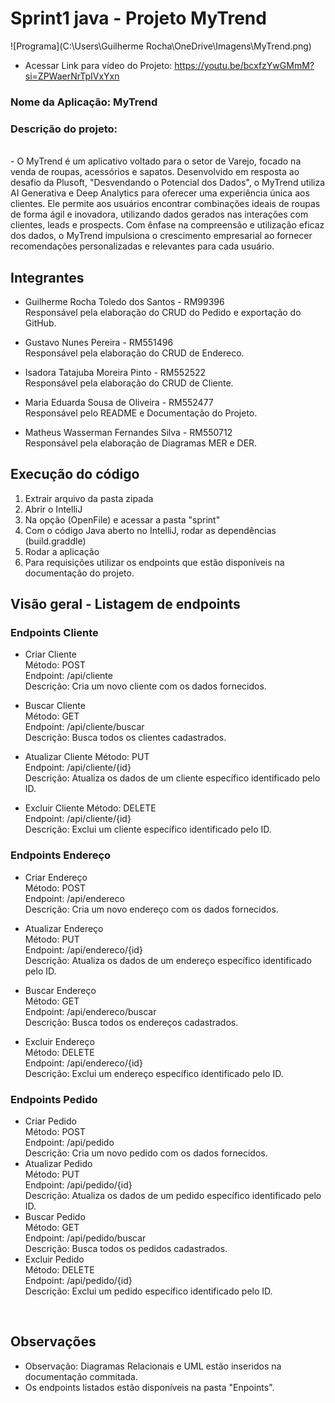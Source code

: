 # Sprint1 java - Projeto MyTrend

![Programa](C:\Users\Guilherme Rocha\OneDrive\Imagens\MyTrend.png)

- Acessar Link para vídeo do Projeto: https://youtu.be/bcxfzYwGMmM?si=ZPWaerNrTpIVxYxn

### Nome da Aplicação: MyTrend

### Descrição do projeto: 
<br>
- O MyTrend é um aplicativo voltado para o setor de Varejo, focado na venda de roupas, acessórios e sapatos. Desenvolvido em resposta ao desafio da Plusoft, "Desvendando o Potencial dos Dados", o MyTrend utiliza AI Generativa e Deep Analytics para oferecer uma experiência única aos clientes. Ele permite aos usuários encontrar combinações ideais de roupas de forma ágil e inovadora, utilizando dados gerados nas interações com clientes, leads e prospects. Com ênfase na compreensão e utilização eficaz dos dados, o MyTrend impulsiona o crescimento empresarial ao fornecer recomendações personalizadas e relevantes para cada usuário.

 
## Integrantes
- Guilherme Rocha Toledo dos Santos - RM99396
  <br>
 Responsável pela elaboração do CRUD do Pedido e exportação do GitHub.
  
- Gustavo Nunes Pereira - RM551496
  <br>
  Responsável pela elaboração do CRUD de Endereco.
  
- Isadora Tatajuba Moreira Pinto - RM552522
  <br>
  Responsável pela elaboração do CRUD de Cliente.
   
- Maria Eduarda Sousa de Oliveira - RM552477
  <br>
  Responsável pelo README e Documentação do Projeto.
  
- Matheus Wasserman Fernandes Silva - RM550712
  <br>
  Responsável pela elaboração de Diagramas MER e DER.


## Execução do código

1. Extrair arquivo da pasta zipada
2. Abrir o IntelliJ
3. Na opção (OpenFile) e acessar a pasta "sprint"
4. Com o código Java aberto no IntelliJ, rodar as dependências (build.graddle)
5. Rodar a aplicação
6. Para requisições utilizar os endpoints que estão disponíveis na documentação do projeto.


## Visão geral - Listagem de endpoints 
### Endpoints Cliente
- Criar Cliente <br>
  Método: POST  <br>
  Endpoint: /api/cliente  <br>
  Descrição: Cria um novo cliente com os dados fornecidos.  <br>
  
- Buscar Cliente  <br>
  Método: GET  <br>
  Endpoint: /api/cliente/buscar  <br>
  Descrição: Busca todos os clientes cadastrados.  <br>
  
- Atualizar Cliente
  Método: PUT  <br>
  Endpoint: /api/cliente/{id}  <br>
  Descrição: Atualiza os dados de um cliente específico identificado pelo ID.  <br>
  
- Excluir Cliente
  Método: DELETE  <br>
  Endpoint: /api/cliente/{id}  <br>
  Descrição: Exclui um cliente específico identificado pelo ID.  <br>

### Endpoints Endereço
- Criar Endereço  <br>
  Método: POST  <br>
  Endpoint: /api/endereco  <br>
  Descrição: Cria um novo endereço com os dados fornecidos. <br>
  
- Atualizar Endereço  <br>
 Método: PUT  <br>
 Endpoint: /api/endereco/{id}  <br>
 Descrição: Atualiza os dados de um endereço específico identificado pelo ID.  <br>
- Buscar Endereço  <br>
Método: GET  <br>
Endpoint: /api/endereco/buscar  <br>
Descrição: Busca todos os endereços cadastrados.  <br>
- Excluir Endereço  <br>
Método: DELETE  <br>
Endpoint: /api/endereco/{id}  <br> 
Descrição: Exclui um endereço específico identificado pelo ID.  <br>

### Endpoints Pedido
- Criar Pedido <br>
 Método: POST <br>
 Endpoint: /api/pedido <br>
 Descrição: Cria um novo pedido com os dados fornecidos. <br>
- Atualizar Pedido <br>
 Método: PUT <br>
 Endpoint: /api/pedido/{id} <br>
Descrição: Atualiza os dados de um pedido específico identificado pelo ID. <br>
- Buscar Pedido <br>
  Método: GET <br>
  Endpoint: /api/pedido/buscar <br>
  Descrição: Busca todos os pedidos cadastrados. <br>
- Excluir Pedido <br>
  Método: DELETE <br>
  Endpoint: /api/pedido/{id} <br>
  Descrição: Exclui um pedido específico identificado pelo ID. <br>

<br>

## Observações <br>
- Observação: Diagramas Relacionais e UML estão inseridos na documentação commitada. <br>
- Os endpoints listados estão disponíveis na pasta "Enpoints". <br>

  


